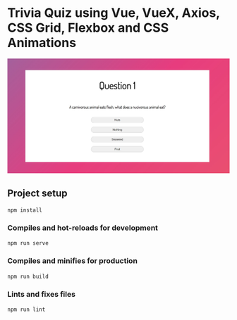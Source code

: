 # Trivia Quiz using Vue, VueX, Axios, CSS Grid, Flexbox and CSS Animations

![project screenshot](src/assets/screenshot1.jpg)

## Project setup
```
npm install
```

### Compiles and hot-reloads for development
```
npm run serve
```

### Compiles and minifies for production
```
npm run build
```

### Lints and fixes files
```
npm run lint
```

